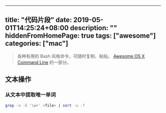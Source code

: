
---
title: "代码片段"
date: 2019-05-01T14:25:24+08:00
description: ""
hiddenFromHomePage: true
tags: ["awesome"]
categories: ["mac"]
---

> 各种有用的 Bash 风格命令，可随时复制、粘贴。
> [Awesome OS X Command Line](https://github.com/nusr/awesome-macos-command-line-zh) 的一部分。

<!--more-->


## 文本操作

### 从文本中提取唯一单词

```bash
grep -o -E '\w+' <file> | sort -u -f
```
